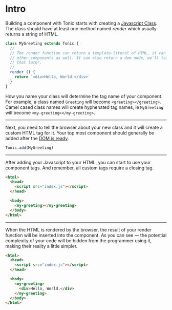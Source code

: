 # Intro

Building a component with Tonic starts with creating a [Javascript Class][0].
The class should have at least one method named *render* which usually returns
a string of HTML.

```js
class MyGreeting extends Tonic {
  //
  // The render function can return a template-literal of HTML, it can include
  // other components as well. It can also return a dom node, we'll talk about
  // that later.
  //
  render () {
    return `<div>Hello, World.</div>`
  }
}
```

How you name your class will determine the tag name of your component. For
example, a class named `Greeting` will become `<greeting></greeting>`. Camel
cased class names will create hyphenated tag names, ie `MyGreeting` will become
`<my-greeting></my-greeting>`.

---

Next, you need to tell the browser about your new class and it will create a
custom HTML tag for it. Your top most component should generally be added after
the [DOM is ready][2].

```js
Tonic.add(MyGreeting)
```

---

After adding your Javascript to your HTML, you can start to use your component
tags. And remember, all custom tags require a closing tag.

```html
<html>
  <head>
    <script src="index.js"></script>
  </head>

  <body>
    <my-greeting></my-greeting>
  </body>
</html>
```

---

When the HTML is rendered by the browser, the result of your render function
will be inserted into the component. As you can see — the potential complexity
of your code will be hidden from the programmer using it, making their reality a
little simpler.

```html
<html>
  <head>
    <script src="index.js"></script>
  </head>

  <body>
    <my-greeting>
      <div>Hello, World.</div>
    </my-greeting>
  </body>
</html>
```


[0]:https://developer.mozilla.org/en-US/docs/Web/JavaScript/Reference/Classes
[1]:https://developer.mozilla.org/en-US/docs/Web/JavaScript/Reference/Template_literals
[2]:https://caniuse.com/#search=domcontentloaded
